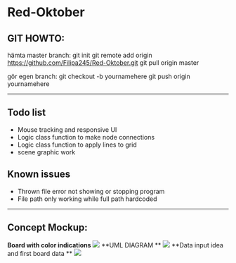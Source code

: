 # Red-Oktober

## GIT HOWTO:
hämta master branch:
git init
git remote add origin  https://github.com/Filipa245/Red-Oktober.git
git pull origin master

gör egen branch:
git checkout -b yournamehere
git push origin yournamehere

---
## Todo list
* Mouse tracking and responsive UI
* Logic class function to make node connections
* Logic class function to apply lines to grid
* scene graphic work


## Known issues 
* Thrown file error not showing or stopping program 
* File path only working while full path hardcoded 


---

## Concept Mockup:

**Board with color indications**
![](https://i.imgur.com/vXNLupq.png)
**UML DIAGRAM **
![](https://i.imgur.com/xXiyiNo.jpg)
**Data input idea and first board data **
![](https://i.imgur.com/WKVpzzi.jpg)
